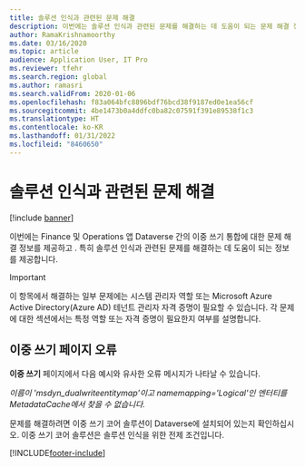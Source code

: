 ```yaml
---
title: 솔루션 인식과 관련된 문제 해결
description: 이번에는 솔루션 인식과 관련된 문제를 해결하는 데 도움이 되는 문제 해결 정보를 제공합니다.
author: RamaKrishnamoorthy
ms.date: 03/16/2020
ms.topic: article
audience: Application User, IT Pro
ms.reviewer: tfehr
ms.search.region: global
ms.author: ramasri
ms.search.validFrom: 2020-01-06
ms.openlocfilehash: f83a064bfc8896bdf76bcd38f9187ed0e1ea56cf
ms.sourcegitcommit: 4be1473b0a4ddfc0ba82c07591f391e89538f1c3
ms.translationtype: HT
ms.contentlocale: ko-KR
ms.lasthandoff: 01/31/2022
ms.locfileid: "8460650"
---
```

# <a name="troubleshoot-issues-related-to-solution-awareness"></a>솔루션 인식과 관련된 문제 해결

[!include [banner](../../includes/banner.md)]





이번에는 Finance 및 Operations 앱 Dataverse 간의 이중 쓰기 통합에 대한 문제 해결 정보를 제공하고 . 특히 솔루션 인식과 관련된 문제를 해결하는 데 도움이 되는 정보를 제공합니다.

> [!IMPORTANT]
> 이 항목에서 해결하는 일부 문제에는 시스템 관리자 역할 또는 Microsoft Azure Active Directory(Azure AD) 테넌트 관리자 자격 증명이 필요할 수 있습니다. 각 문제에 대한 섹션에서는 특정 역할 또는 자격 증명이 필요한지 여부를 설명합니다.

## <a name="error-on-the-dual-write-page"></a>이중 쓰기 페이지 오류

**이중 쓰기** 페이지에서 다음 예시와 유사한 오류 메시지가 나타날 수 있습니다.

*이름이 'msdyn\_dualwriteentitymap'이고 namemapping='Logical'인 엔터티를 MetadataCache에서 찾을 수 없습니다.*

문제를 해결하려면 이중 쓰기 코어 솔루션이 Dataverse에 설치되어 있는지 확인하십시오. 이중 쓰기 코어 솔루션은 솔루션 인식을 위한 전제 조건입니다.


[!INCLUDE[footer-include](../../../../includes/footer-banner.md)]
